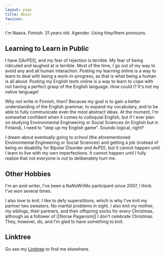 ```yaml
---
layout: page
title: About
favicon:
---
```


I'm Naava. Finnish. 31 years old. Agender. Using they/them pronouns.

## Learning to Learn in Public

I have [[AvPD]], and my fear of rejection is terrible. My fear of being ridiculed and laughed at is terrible. Most of the time, I go out of my way to avoid any and all human interaction. Posting my learning online is a way to learn to deal with being a work-in-progress, as that is what being a human is all about. Posting my English texts online is a way to learn to cope with not having a perfect grasp of the English language. How could I? It's not my native language!

Why not write in Finnish, then? Because my goal is to gain a better understanding of the English grammar, to expand my vocabulary, and to be able to fully communicate even the most abstract ideas. At the moment, I'm somewhat confident when it comes to colloquial English, but if I ever plan on studying Environmental Engineering or Social Sciences (in English but in Finland), I need to "step up my English game". Sounds logical, right?

I dream about eventually going to school (the aforementioned Environmental Engineering or Social Sciences) and getting a job (instead of being on disability for Bipolar Disorder and AvPD), but it cannot happen until I learn to live with my own imperfections. It cannot happen until I fully realize that not everyone is out to deliberately hurt me.

## Other Hobbies

I'm an avid writer, I've been a NaNoWriMo participant since 2007, I think. I've won several times.

I also love to knit. I like to defy superstitions, which is why I've knit my partner two sweaters. No marital problems in sight. I also knit my mother, my siblings, their partners, and their offspring socks for every Christmas, although as a follower of [[Norse Paganism]] I don't celebrate Christmas. They, however, do, and I'm glad to have something to knit.

## Linktree

Go see my <a href="https://linktr.ee/viluttaa">Linktree</a> to find me elsewhere.

